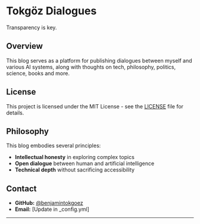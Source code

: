# Tokgöz Dialogues

Transparency is key.

## Overview

This blog serves as a platform for publishing dialogues between myself and various AI systems, along with thoughts on tech, philosophy, politics, science, books and more.

## License

This project is licensed under the MIT License - see the [LICENSE](LICENSE) file for details.

## Philosophy

This blog embodies several principles:

- **Intellectual honesty** in exploring complex topics
- **Open dialogue** between human and artificial intelligence
- **Technical depth** without sacrificing accessibility

## Contact

- **GitHub:** [@benjamintokgoez](https://github.com/benjamintokgoez)
- **Email:** [Update in _config.yml]

---
